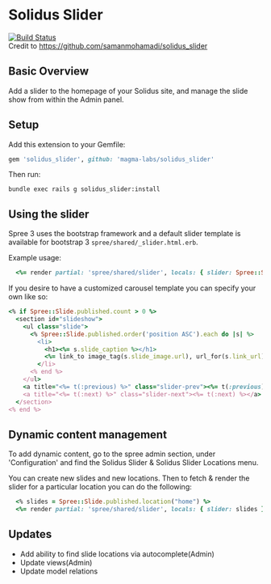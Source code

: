 # Solidus Slider
[![Build Status](https://travis-ci.org/magma-labs/solidus_slider.svg?branch=master)](https://travis-ci.org/magma-labs/solidus_slider)<br />
Credit to https://github.com/samanmohamadi/solidus_slider

Basic Overview
-----

Add a slider to the homepage of your Solidus site, and manage the slide show from within the Admin panel.

Setup
-----

Add this extension to your Gemfile:

```ruby
gem 'solidus_slider', github: 'magma-labs/solidus_slider'
```

Then run:

```
bundle exec rails g solidus_slider:install
```

Using the slider
-----

Spree 3 uses the bootstrap framework and a default slider template is available for bootstrap 3
`spree/shared/_slider.html.erb`.

Example usage:

```ruby
  <%= render partial: 'spree/shared/slider', locals: { slider: Spree::Slide.published, cid: 'home' } %>
```

If you desire to have a customized carousel template you can specify your own like so:

```ruby
<% if Spree::Slide.published.count > 0 %>
  <section id="slideshow">
    <ul class="slide">
      <% Spree::Slide.published.order('position ASC').each do |s| %>
        <li>
          <h1><%= s.slide_caption %></h1>
          <%= link_to image_tag(s.slide_image.url), url_for(s.link_url) %>
        </li>
      <% end %>
    </ul>
    <a title="<%= t(:previous) %>" class="slider-prev"><%= t(:previous)%></a>
    <a title="<%= t(:next) %>" class="slider-next"><%= t(:next) %></a>
  </section>
<% end %>
```

Dynamic content management
-----

To add dynamic content, go to the spree admin section, under 'Configuration'
and find the Solidus Slider & Solidus Slider Locations menu.

You can create new slides and new locations. Then to fetch & render the slider for a particular location you can do the following:

```ruby
  <% slides = Spree::Slide.published.location("home") %>
  <%= render partial: 'spree/shared/slider', locals: { slider: slides } %>
```

Updates
-----

- Add ability to find slide locations via autocomplete(Admin)
- Update views(Admin)
- Update model relations